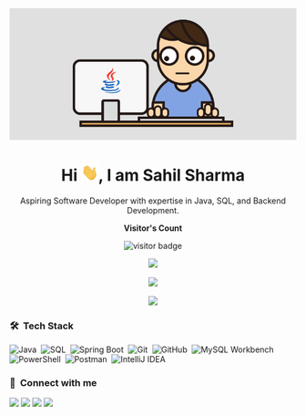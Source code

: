 <p align="center">
  <img src="https://github.com/Sahil-me/Sahil-me/blob/main/New.gif?raw=true" width="700">
</p>
<h1 align="center">Hi <img src="https://github.com/Sahil-me/Sahil-me/blob/main/Hi.gif?raw=true" width="30px" height="30px">, I am Sahil Sharma</h1>

<p align="center" width="150px">Aspiring Software Developer with expertise in Java, SQL, and Backend Development.</p>




<p align="center"><b>Visitor's Count</b></p>
<p align="center"><img src="https://profile-counter.glitch.me/Sahil-me/count.svg" alt="visitor badge"/></p>
<p align="center"><img src="https://github-readme-stats.vercel.app/api/top-langs/?username=Sahil-me&layout=compact&hide=TSQL&theme=chartreuse-dark"></p>
<p align="center" ><img src="https://github-readme-stats.vercel.app/api?username=Sahil-me&count_private=true&show_icons=true&theme=chartreuse-dark&include_all_commits=true" width="400"></p> 
<p align="center" ><img src="https://github-readme-streak-stats.herokuapp.com/?user=Sahil-me&theme=chartreuse-dark"></p>

### 🛠 &nbsp;Tech Stack

![Java](https://img.shields.io/badge/-Java-05122A?style=flat&logo=openjdk&logoColor=FFA518)&nbsp;
![SQL](https://img.shields.io/badge/-SQL-05122A?style=flat&logo=MySQL&logoColor=4479A1)&nbsp;
![Spring Boot](https://img.shields.io/badge/-SpringBoot-05122A?style=flat&logo=springboot&logoColor=6DB33F)&nbsp;
![Git](https://img.shields.io/badge/-Git-05122A?style=flat&logo=git)&nbsp;
![GitHub](https://img.shields.io/badge/-GitHub-05122A?style=flat&logo=github)&nbsp;
![MySQL Workbench](https://img.shields.io/badge/-MySQL%20Workbench-05122A?style=flat&logo=mysql&logoColor=4479A1)&nbsp;
![PowerShell](https://img.shields.io/badge/-PowerShell-05122A?style=flat&logo=powershell&logoColor=5391FE)&nbsp;
![Postman](https://img.shields.io/badge/-Postman-05122A?style=flat&logo=postman&logoColor=FF6C37)&nbsp;
![IntelliJ IDEA](https://img.shields.io/badge/-IntelliJ%20IDEA-05122A?style=flat&logo=intellij-idea&logoColor=000000)&nbsp;

### :link: &nbsp;Connect with me

<p align="left">
<a href="https://www.linkedin.com/in/sahil-me"><img src="https://img.shields.io/badge/-LinkedIn-0077B5?style=for-the-badge&logo=Linkedin&logoColor=white"/></a>
<a href="mailto:Sharmasahil201912@gmail.com"><img src="https://img.shields.io/badge/-Email-D14836?style=for-the-badge&logo=Gmail&logoColor=white"/></a>
<a href="https://x.com/sahil12_me"><img src="https://img.shields.io/badge/-X-000000?style=for-the-badge&logo=X&logoColor=white"/></a>
<a href="https://instagram.com/sahil12.me"><img src="https://img.shields.io/badge/-Instagram-E4405F?style=for-the-badge&logo=instagram&logoColor=white"/></a>
</p>
